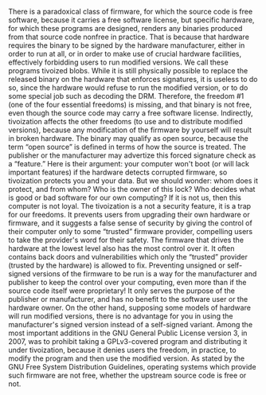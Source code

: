 There is a paradoxical class of firmware, for which the source code is free software, because it carries a free software license, but specific hardware, for which these programs are designed, renders any binaries produced from that source code nonfree in practice. That is because that hardware requires the binary to be signed by the hardware manufacturer, either in order to run at all, or in order to make use of crucial hardware facilities, effectively forbidding users to run modified versions. We call these programs tivoized blobs. While it is still physically possible to replace the released binary on the hardware that enforces signatures, it is useless to do so, since the hardware would refuse to run the modified version, or to do some special job such as decoding the DRM. Therefore, the freedom #1 (one of the four essential freedoms) is missing, and that binary is not free, even though the source code may carry a free software license. Indirectly, tivoization affects the other freedoms (to use and to distribute modified versions), because any modification of the firmware by yourself will result in broken hardware. The binary may qualify as open source, because the term “open source” is defined in terms of how the source is treated. The publisher or the manufacturer may advertize this forced signature check as a “feature.” Here is their argument: your computer won't boot (or will lack important features) if the hardware detects corrupted firmware, so tivoization protects you and your data. But we should wonder: whom does it protect, and from whom? Who is the owner of this lock? Who decides what is good or bad software for our own computing? If it is not us, then this computer is not loyal. The tivoization is a not a security feature, it is a trap for our freedoms. It prevents users from upgrading their own hardware or firmware, and it suggests a false sense of security by giving the control of their computer only to some “trusted” firmware provider, compelling users to take the provider's word for their safety. The firmware that drives the hardware at the lowest level also has the most control over it. It often contains back doors and vulnerabilities which only the “trusted” provider (trusted by the hardware) is allowed to fix. Preventing unsigned or self-signed versions of the firmware to be run is a way for the manufacturer and publisher to keep the control over your computing, even more than if the source code itself were proprietary! It only serves the purpose of the publisher or manufacturer, and has no benefit to the software user or the hardware owner. On the other hand, supposing some models of hardware will run modified versions, there is no advantage for you in using the manufacturer's signed version instead of a self-signed variant. Among the most important additions in the GNU General Public License version 3, in 2007, was to prohibit taking a GPLv3-covered program and distributing it under tivoization, because it denies users the freedom, in practice, to modify the program and then use the modified version. As stated by the GNU Free System Distribution Guidelines, operating systems which provide such firmware are not free, whether the upstream source code is free or not.
